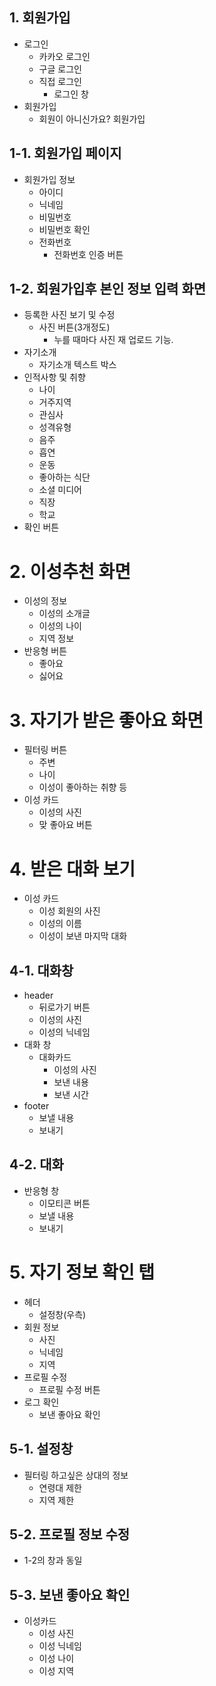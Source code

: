 ## 1. 회원가입
- 로그인
	- 카카오 로그인
	- 구글 로그인
	- 직접 로그인
		- 로그인 창
- 회원가입
	- 회원이 아니신가요? 회원가입

## 1-1. 회원가입 페이지
- 회원가입 정보
	- 아이디
	- 닉네임
	- 비밀번호
	- 비밀번호 확인
	- 전화번호
		- 전화번호 인증 버튼

## 1-2. 회원가입후 본인 정보 입력 화면
- 등록한 사진 보기 및 수정
	- 사진 버튼(3개정도)
		- 누를 때마다 사진 재 업로드 기능.
- 자기소개
	- 자기소개 텍스트 박스
- 인적사항 및 취향
	- 나이
	- 거주지역
	- 관심사
	- 성격유형
	- 음주
	- 흡연
	- 운동
	- 좋아하는 식단
	- 소셜 미디어
	- 직장
	- 학교
- 확인 버튼 

# 2. 이성추천 화면
- 이성의 정보
	- 이성의 소개글
	- 이성의 나이
	- 지역 정보
- 반응형 버튼
	- 좋아요
	- 싫어요


# 3. 자기가 받은 좋아요 화면
- 필터링 버튼
	- 주변
	- 나이
	- 이성이 좋아하는 취향 등
- 이성 카드
	- 이성의 사진
	- 맞 좋아요 버튼


# 4. 받은 대화 보기
- 이성 카드
	- 이성 회원의 사진
	- 이성의 이름
	- 이성이 보낸 마지막 대화


## 4-1. 대화창
- header
	- 뒤로가기 버튼
	- 이성의 사진
	- 이성의 닉네임
- 대화 창
	- 대화카드
		- 이성의 사진
		- 보낸 내용
		- 보낸 시간
- footer
	- 보낼 내용
	- 보내기

## 4-2. 대화
- 반응형 창
	- 이모티콘 버튼
	- 보낼 내용
	- 보내기


# 5. 자기 정보 확인 탭
- 헤더
	- 설정창(우측)
- 회원 정보
	- 사진
	- 닉네임
	- 지역
- 프로필 수정
	- 프로필 수정 버튼
- 로그 확인
	- 보낸 좋아요 확인

## 5-1. 설정창
- 필터링 하고싶은 상대의 정보
	- 연령대 제한
	- 지역 제한


## 5-2. 프로필 정보 수정
- 1-2의 창과 동일


## 5-3. 보낸 좋아요 확인
- 이성카드
	- 이성 사진
	- 이성 닉네임
	- 이성 나이
	- 이성 지역
